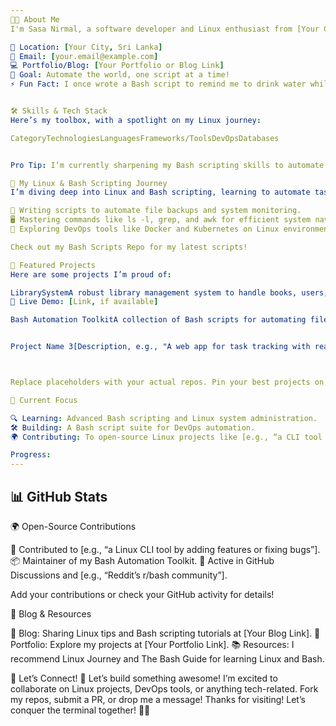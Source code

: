 ```yaml
---
👨‍💻 About Me
I'm Sasa Nirmal, a software developer and Linux enthusiast from [Your City, Sri Lanka], passionate about crafting efficient solutions and mastering the art of Bash scripting. I love diving into the command line, automating tasks, and exploring open-source technologies. My mission is to build tools that simplify lives and contribute to the global developer community.

📍 Location: [Your City, Sri Lanka]
📧 Email: [your.email@example.com]
💻 Portfolio/Blog: [Your Portfolio or Blog Link]
🎯 Goal: Automate the world, one script at a time!
⚡ Fun Fact: I once wrote a Bash script to remind me to drink water while debugging at 2 AM!


🛠️ Skills & Tech Stack
Here’s my toolbox, with a spotlight on my Linux journey:

CategoryTechnologiesLanguagesFrameworks/ToolsDevOpsDatabases


Pro Tip: I’m currently sharpening my Bash scripting skills to automate workflows and conquer the terminal! 🐧

🐧 My Linux & Bash Scripting Journey
I’m diving deep into Linux and Bash scripting, learning to automate tasks, manage servers, and streamline workflows. Recent wins include:

📜 Writing scripts to automate file backups and system monitoring.
🖥️ Mastering commands like ls -l, grep, and awk for efficient system navigation.
🚀 Exploring DevOps tools like Docker and Kubernetes on Linux environments.

Check out my Bash Scripts Repo for my latest scripts!

🌟 Featured Projects
Here are some projects I’m proud of:

LibrarySystemA robust library management system to handle books, users, and transactions.🛠️ Tech Stack: [e.g., Python, Django, MySQL]⭐ Stars:
🔗 Live Demo: [Link, if available]

Bash Automation ToolkitA collection of Bash scripts for automating file management and system tasks.🛠️ Tech Stack: Bash, Linux⭐ Stars:


Project Name 3[Description, e.g., "A web app for task tracking with real-time updates."]🛠️ Tech Stack: [e.g., React, Node.js, MongoDB]⭐ Stars:



Replace placeholders with your actual repos. Pin your best projects on GitHub for visibility!

🚀 Current Focus

🔍 Learning: Advanced Bash scripting and Linux system administration.
🛠️ Building: A Bash script suite for DevOps automation.
🌍 Contributing: To open-source Linux projects like [e.g., “a CLI tool or a community repo”].

Progress:
---
```

📊 GitHub Stats
---
🌍 Open-Source Contributions

🧩 Contributed to [e.g., “a Linux CLI tool by adding features or fixing bugs”].
📦 Maintainer of my Bash Automation Toolkit.
💬 Active in GitHub Discussions and [e.g., “Reddit’s r/bash community”].

Add your contributions or check your GitHub activity for details!

📝 Blog & Resources

📖 Blog: Sharing Linux tips and Bash scripting tutorials at [Your Blog Link].
💼 Portfolio: Explore my projects at [Your Portfolio Link].
📚 Resources: I recommend Linux Journey and The Bash Guide for learning Linux and Bash.


🤝 Let’s Connect!
🌟 Let’s build something awesome! I’m excited to collaborate on Linux projects, DevOps tools, or anything tech-related. Fork my repos, submit a PR, or drop me a message!
Thanks for visiting! Let’s conquer the terminal together! 🐧🚀
